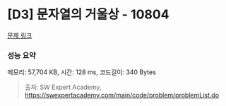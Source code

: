 # [D3] 문자열의 거울상 - 10804 

[문제 링크](https://swexpertacademy.com/main/code/problem/problemDetail.do?contestProbId=AXTC0x16D8EDFASe) 

### 성능 요약

메모리: 57,704 KB, 시간: 128 ms, 코드길이: 340 Bytes



> 출처: SW Expert Academy, https://swexpertacademy.com/main/code/problem/problemList.do
